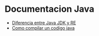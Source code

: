 # Documentacion Java


* [Diferencia entre Java JDK y RE](guia/diferenciajdkyjre.rst)
* [Como compilar un codigo java](guia/compilarcodigojava.rst)
